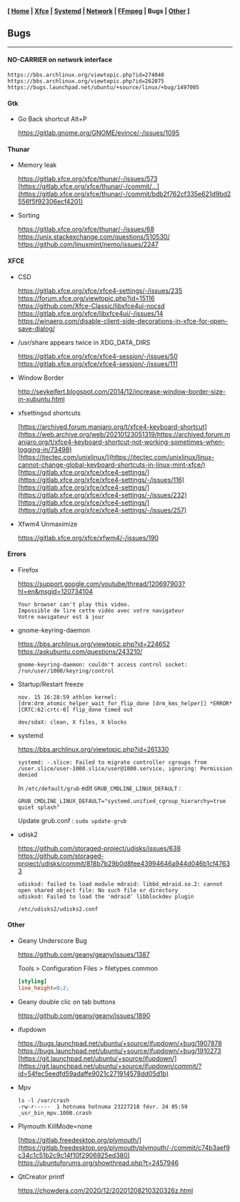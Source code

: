 <link href="style.css" rel="stylesheet"></link>

**[ [Home](00-Home.html) | [Xfce](05-Xfce.html) | [Systemd](10-Systemd.html) | [Network](15-Network.html) | [FFmpeg](20-FFmpeg.html) | Bugs | [Other](99-Other.html) ]**

## Bugs

---

#### NO-CARRIER on network interface
    
    https://bbs.archlinux.org/viewtopic.php?id=274048  
    https://bbs.archlinux.org/viewtopic.php?id=262075  
    https://bugs.launchpad.net/ubuntu/+source/linux/+bug/1497005  


#### Gtk

* Go Back shortcut Alt+P

    https://gitlab.gnome.org/GNOME/evince/-/issues/1095  


#### Thunar

* Memory leak
    
    https://gitlab.xfce.org/xfce/thunar/-/issues/573  
    [https://gitlab.xfce.org/xfce/thunar/-/commit/...](https://gitlab.xfce.org/xfce/thunar/-/commit/bdb2f762cf335e621d9bd2556f5f92306ecf4201)  

* Sorting
    
    https://gitlab.xfce.org/xfce/thunar/-/issues/68  
    https://unix.stackexchange.com/questions/510530/  
    https://github.com/linuxmint/nemo/issues/2247  


#### XFCE

* CSD
    
    https://gitlab.xfce.org/xfce/xfce4-settings/-/issues/235  
    https://forum.xfce.org/viewtopic.php?id=15116  
    https://github.com/Xfce-Classic/libxfce4ui-nocsd  
    https://gitlab.xfce.org/xfce/libxfce4ui/-/issues/14  
    https://winaero.com/disable-client-side-decorations-in-xfce-for-open-save-dialog/  

* /usr/share appears twice in XDG_DATA_DIRS
    
    https://gitlab.xfce.org/xfce/xfce4-session/-/issues/50  
    https://gitlab.xfce.org/xfce/xfce4-session/-/issues/111  

* Window Border
    
    http://sevkeifert.blogspot.com/2014/12/increase-window-border-size-in-xubuntu.html  

* xfsettingsd shortcuts
    
    [https://archived.forum.manjaro.org/t/xfce4-keyboard-shortcut](https://web.archive.org/web/20210123051319/https://archived.forum.manjaro.org/t/xfce4-keyboard-shortcut-not-working-sometimes-when-logging-in/73498)  
    [https://itectec.com/unixlinux/](https://itectec.com/unixlinux/linux-cannot-change-global-keyboard-shortcuts-in-linux-mint-xfce/)  
    [https://gitlab.xfce.org/xfce/xfce4-settings/](https://gitlab.xfce.org/xfce/xfce4-settings/-/issues/116)  
    [https://gitlab.xfce.org/xfce/xfce4-settings/](https://gitlab.xfce.org/xfce/xfce4-settings/-/issues/232)  
    [https://gitlab.xfce.org/xfce/xfce4-settings/](https://gitlab.xfce.org/xfce/xfce4-settings/-/issues/257)  

* Xfwm4 Unmaximize
    
    https://gitlab.xfce.org/xfce/xfwm4/-/issues/190  


#### Errors

* Firefox
    
    https://support.google.com/youtube/thread/120697903?hl=en&msgid=120734104  

    ```
    Your browser can't play this video.
    Impossible de lire cette vidéo avec votre navigateur
    Votre navigateur est à jour
    ```

* gnome-keyring-daemon
    
    https://bbs.archlinux.org/viewtopic.php?id=224652  
    https://askubuntu.com/questions/243210/  
    
    ```
    gnome-keyring-daemon: couldn't access control socket: /run/user/1000/keyring/control
    ```

* Startup/Restart freeze
    
    ```
    nov. 15 16:28:59 athlon kernel: [drm:drm_atomic_helper_wait_for_flip_done [drm_kms_helper]] *ERROR* [CRTC:62:crtc-0] flip_done timed out
    ```

    ```
    dev/sdaX: clean, X files, X blocks
    ```

* systemd
    
    https://bbs.archlinux.org/viewtopic.php?id=261330  

    ```
    systemd: -.slice: Failed to migrate controller cgroups from
    /user.slice/user-1000.slice/user@1000.service, ignoring: Permission denied
    ```
    
    In `/etc/default/grub` edit `GRUB_CMDLINE_LINUX_DEFAULT` :
    
    `GRUB_CMDLINE_LINUX_DEFAULT="systemd.unified_cgroup_hierarchy=true quiet splash"`

    Update grub.conf : `sudo update-grub`

* udisk2
    
    https://github.com/storaged-project/udisks/issues/638  
    https://github.com/storaged-project/udisks/commit/818b7b29b0d8fee43994646a944d046b1cf47633  

    ```
    udisksd: failed to load module mdraid: libbd_mdraid.so.2: cannot open shared object file: No such file or directory
    udisksd: Failed to load the 'mdraid' libblockdev plugin

    /etc/udisks2/udisks2.conf
    ```


#### Other

* Geany Underscore Bug
    
    https://github.com/geany/geany/issues/1387  
    
    Tools > Configuration Files > filetypes.common
    
    ```ini
    [styling]
    line_height=0;2;
    ```

* Geany double clic on tab buttons
    
    https://github.com/geany/geany/issues/1890  
    
* ifupdown
    
    https://bugs.launchpad.net/ubuntu/+source/ifupdown/+bug/1907878  
    https://bugs.launchpad.net/ubuntu/+source/ifupdown/+bug/1910273  
    [https://git.launchpad.net/ubuntu/+source/ifupdown/](https://git.launchpad.net/ubuntu/+source/ifupdown/commit/?id=54fec5eedfd59adaffe9021c271914578dd05d1b)  

* Mpv
    
    ```
    ls -l /var/crash
    -rw-r-----  1 hotnuma hotnuma 23227218 févr. 24 05:59 _usr_bin_mpv.1000.crash
    ```

* Plymouth KillMode=none
    
    [https://gitlab.freedesktop.org/plymouth/](https://gitlab.freedesktop.org/plymouth/plymouth/-/commit/c74b3aef9c34c1c51b2c9c14f10f2906925ed380)  
    https://ubuntuforums.org/showthread.php?t=2457946  

* QtCreator printf

    https://chowdera.com/2020/12/20201208210320326z.html  


